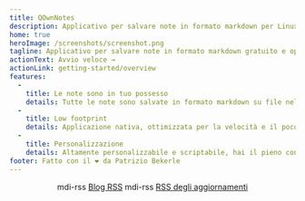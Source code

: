 ```yaml
---
title: QOwnNotes
description: Applicativo per salvare note in formato markdown per Linux, MacOS e Windows che lavora in sintonia con le note di Nexcloud
home: true
heroImage: /screenshots/screenshot.png
tagline: Applicativo per salvare note in formato markdown gratuito e open source che si integra con Nextcloud / ownCloud
actionText: Avvio veloce →
actionLink: getting-started/overview
features:
  - 
    title: Le note sono in tuo possesso
    details: Tutte le note sono salvate in formato markdown su file nel tuo computer, nessun "blocco da fornitore" Us servizi di sincronizzazione come Nextcloud per sicronizzare le note tra i dispositivi.
  - 
    title: Low footprint
    details: Applicazione nativa, ottimizzata per la velocità e il poco consumo di risorse del processore e della memoria.
  - 
    title: Personalizzazione
    details: Altamente personalizzabile e scriptabile, hai il pieno controllo su come lavorare con le tue note.
footer: Fatto con il ❤️ da Patrizio Bekerle
---
```


<div class="rss-block">
    <v-chip outlined><v-icon left>mdi-rss</v-icon> <a href="https://feeds.feedburner.com/QOwnNotesBlog">Blog RSS</a></v-chip>
    <v-chip outlined><v-icon left>mdi-rss</v-icon> <a href="https://feeds.feedburner.com/QOwnNotesReleases">
RSS degli aggiornamenti</a></v-chip>
</div>

<Poll />

<style>
    .rss-block { text-align: center; margin-bottom: 20px; }
</style>
